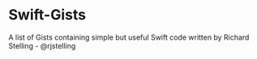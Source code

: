 # Swift-Gists
A list of Gists containing simple but useful Swift code written by Richard Stelling - @rjstelling 
